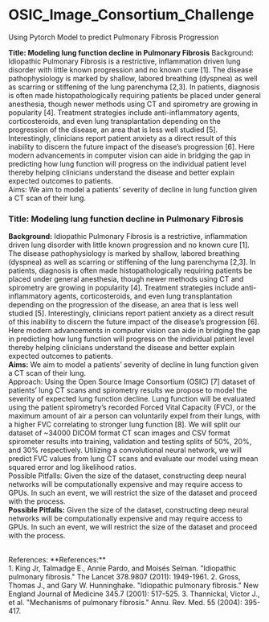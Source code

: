 # OSIC_Image_Consortium_Challenge
Using Pytorch Model to predict Pulmonary Fibrosis Progression

**Title: Modeling lung function decline in Pulmonary Fibrosis**
Background: Idiopathic Pulmonary Fibrosis is a restrictive, inflammation driven lung disorder with little known progression and no known cure [1]. The disease pathophysiology is marked by shallow, labored breathing (dyspnea) as well as scarring or stiffening of the lung parenchyma [2,3]. In patients, diagnosis is often made histopathologically requiring patients be placed under general anesthesia, though newer methods using CT and spirometry are growing in popularity [4]. Treatment strategies include anti-inflammatory agents, corticosteroids, and even lung transplantation depending on the progression of the disease, an area that is less well studied [5]. Interestingly, clinicians report patient anxiety as a direct result of this inability to discern the future impact of the disease’s progression [6]. Here modern advancements in computer vision can aide in bridging the gap in predicting how lung function will progress on the individual patient level thereby helping clinicians understand the disease and better explain expected outcomes to patients. <br>
Aims: We aim to model a patients’ severity of decline in lung function given a CT scan of their lung. <br>
### Title: Modeling lung function decline in Pulmonary Fibrosis <br>
**Background:** Idiopathic Pulmonary Fibrosis is a restrictive, inflammation driven lung disorder with little known progression and no known cure [1]. The disease pathophysiology is marked by shallow, labored breathing (dyspnea) as well as scarring or stiffening of the lung parenchyma [2,3]. In patients, diagnosis is often made histopathologically requiring patients be placed under general anesthesia, though newer methods using CT and spirometry are growing in popularity [4]. Treatment strategies include anti-inflammatory agents, corticosteroids, and even lung transplantation depending on the progression of the disease, an area that is less well studied [5]. Interestingly, clinicians report patient anxiety as a direct result of this inability to discern the future impact of the disease’s progression [6]. Here modern advancements in computer vision can aide in bridging the gap in predicting how lung function will progress on the individual patient level thereby helping clinicians understand the disease and better explain expected outcomes to patients. <br>
**Aims:** We aim to model a patients’ severity of decline in lung function given a CT scan of their lung. <br>
Approach: Using the Open Source Image Consortium (OSIC) [7] dataset of patients’ lung CT scans and spirometry results we propose to model the severity of expected lung function decline. Lung function will be evaluated using the patient spirometry’s recorded Forced Vital Capacity (FVC), or the maximum amount of air a person can voluntarily expel from their lungs, with a higher FVC correlating to stronger lung function [8]. We will split our dataset of ~34000 DICOM format CT scan images and CSV format spirometer results into training, validation and testing splits of 50%, 20%, and 30% respectively. Utilizing a convolutional neural network, we will predict FVC values from lung CT scans and evaluate our model using mean squared error and log likelihood ratios. <br>
Possible Pitfalls: Given the size of the dataset, constructing deep neural networks will be computationally expensive and may require access to GPUs. In such an event, we will restrict the size of the dataset and proceed with the process. <br>
**Possible Pitfalls:** Given the size of the dataset, constructing deep neural networks will be computationally expensive and may require access to GPUs. In such an event, we will restrict the size of the dataset and proceed with the process. <br>

<br>
References:
**References:** <br>
1.	King Jr, Talmadge E., Annie Pardo, and Moisés Selman. "Idiopathic pulmonary fibrosis." The Lancet 378.9807 (2011): 1949-1961.
2.	Gross, Thomas J., and Gary W. Hunninghake. "Idiopathic pulmonary fibrosis." New England Journal of Medicine 345.7 (2001): 517-525.
3.	Thannickal, Victor J., et al. "Mechanisms of pulmonary fibrosis." Annu. Rev. Med. 55 (2004): 395-417.
